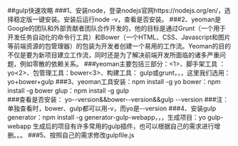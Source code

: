 ##gulp快速攻略
###1、安装node，登录nodejs官网https://nodejs.org/en/，选择稳定版一键安装。安装后运行node -v，查看是否安装。
###2、yeoman是Google的团队和外部贡献者团队合作开发的，他的目标是通过Grunt（一个用于开发任务自动化的命令行工具）和Bower（一个HTML、CSS、Javascript和图片等前端资源的包管理器）的包装为开发者创建一个易用的工作流。Yeoman的目的不仅是要为新项目建立工作流，同时还是为了解决前端开发所面临的诸多严重问题，例如零散的依赖关系。
###yeoman主要包括三部分：<1>、脚手架工具 ：yo<2>、包管理工具：bower<3>、构建工具： gulp或grunt，，，这里我们选用：yo+bower+gulp
###3、yeoman工具安装：npm install -g yo  bower：npm install -g bower  glup：npm install -g gulp  
###查看是否安装： yo--version&&bower--version&&gulp --version
###注：单独查看时，bower、gulp都可以用-v，而yo是--version
###4、安装gulp generator：npm install -g generator-gulp-webapp，，，生成项目：yo gulp-webapp  生成后的项目有许多常用的gulp插件，也可以根据自己的需求进行增删。。。
###5、按照自己的需求修改gulpfile.js
